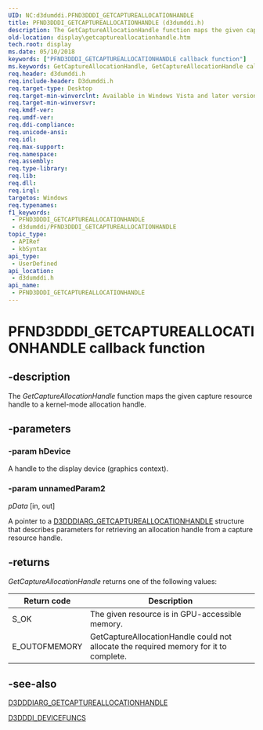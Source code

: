```yaml
---
UID: NC:d3dumddi.PFND3DDDI_GETCAPTUREALLOCATIONHANDLE
title: PFND3DDDI_GETCAPTUREALLOCATIONHANDLE (d3dumddi.h)
description: The GetCaptureAllocationHandle function maps the given capture resource handle to a kernel-mode allocation handle.
old-location: display\getcaptureallocationhandle.htm
tech.root: display
ms.date: 05/10/2018
keywords: ["PFND3DDDI_GETCAPTUREALLOCATIONHANDLE callback function"]
ms.keywords: GetCaptureAllocationHandle, GetCaptureAllocationHandle callback function [Display Devices], PFND3DDDI_GETCAPTUREALLOCATIONHANDLE, PFND3DDDI_GETCAPTUREALLOCATIONHANDLE callback, UserModeDisplayDriver_Functions_839ce10f-1df9-4d62-a877-d64215b82370.xml, d3dumddi/GetCaptureAllocationHandle, display.getcaptureallocationhandle
req.header: d3dumddi.h
req.include-header: D3dumddi.h
req.target-type: Desktop
req.target-min-winverclnt: Available in Windows Vista and later versions of the Windows operating systems.
req.target-min-winversvr: 
req.kmdf-ver: 
req.umdf-ver: 
req.ddi-compliance: 
req.unicode-ansi: 
req.idl: 
req.max-support: 
req.namespace: 
req.assembly: 
req.type-library: 
req.lib: 
req.dll: 
req.irql: 
targetos: Windows
req.typenames: 
f1_keywords:
 - PFND3DDDI_GETCAPTUREALLOCATIONHANDLE
 - d3dumddi/PFND3DDDI_GETCAPTUREALLOCATIONHANDLE
topic_type:
 - APIRef
 - kbSyntax
api_type:
 - UserDefined
api_location:
 - d3dumddi.h
api_name:
 - PFND3DDDI_GETCAPTUREALLOCATIONHANDLE
---
```


# PFND3DDDI_GETCAPTUREALLOCATIONHANDLE callback function


## -description

The <i>GetCaptureAllocationHandle</i> function maps the given capture resource handle to a kernel-mode allocation handle.

## -parameters

### -param hDevice

A handle to the display device (graphics context).

### -param unnamedParam2

*pData* [in, out]

A pointer to a <a href="/windows-hardware/drivers/ddi/d3dumddi/ns-d3dumddi-_d3dddiarg_getcaptureallocationhandle">D3DDDIARG_GETCAPTUREALLOCATIONHANDLE</a> structure that describes parameters for retrieving an allocation handle from a capture resource handle.

## -returns

<i>GetCaptureAllocationHandle</i> returns one of the following values:

|Return code|Description|
|--- |--- |
|S_OK|The given resource is in GPU-accessible memory.|
|E_OUTOFMEMORY|GetCaptureAllocationHandle could not allocate the required memory for it to complete.|

## -see-also

<a href="/windows-hardware/drivers/ddi/d3dumddi/ns-d3dumddi-_d3dddiarg_getcaptureallocationhandle">D3DDDIARG_GETCAPTUREALLOCATIONHANDLE</a>



<a href="/windows-hardware/drivers/ddi/d3dumddi/ns-d3dumddi-_d3dddi_devicefuncs">D3DDDI_DEVICEFUNCS</a>

